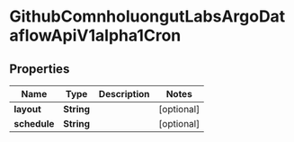 

# GithubComnholuongutLabsArgoDataflowApiV1alpha1Cron


## Properties

Name | Type | Description | Notes
------------ | ------------- | ------------- | -------------
**layout** | **String** |  |  [optional]
**schedule** | **String** |  |  [optional]



